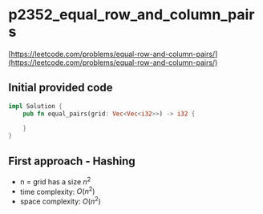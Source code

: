 # p2352_equal_row_and_column_pairs
[https://leetcode.com/problems/equal-row-and-column-pairs/](https://leetcode.com/problems/equal-row-and-column-pairs/)

## Initial provided code
```Rust
impl Solution {
    pub fn equal_pairs(grid: Vec<Vec<i32>>) -> i32 {
   
    }
}
```

## First approach - Hashing

- n = grid has a size $n^2$
- time complexity: $O(n^2)$
- space complexity: $O(n^2)$